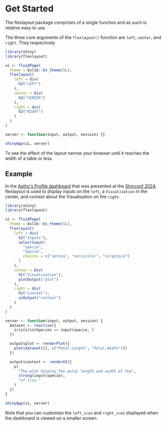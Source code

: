 # Get Started

The flexlayout package comprises of a single function and as
such is relative easy to use.

The three core arguments of the `flexlayout()` function are
`left`, `center`, and `right`. They respectively 

```r
library(shiny)
library(flexlayout)

ui <- fluidPage(
  theme = bslib::bs_theme(5L),
  flexlayout(
    left = div(
      h2("LEFT")
    ),
    center = div(
      h2("CENTER")
    ),
    right = div(
      h2("RIGHT")
    )
  )
)

server <- function(input, output, session) {}

shinyApp(ui, server)
```

To see the effect of the layout narrow your browser until it reaches
the width of a table or less.

## Example

In the [Astho's Profile dashboard](https://www.astho.org/) that
was presented at the [Shinconf 2024](https://www.shinyconf.com/shinyconf-2024-agenda#sz-tab-45401),
flexlayout is used to display inputs on the `left`,
a `Visualisation` in the center,
and context about the Visualisation on the `right`.

```r
library(shiny)
library(flexlayout)

ui <- fluidPage(
  theme = bslib::bs_theme(5L),
  flexlayout(
    left = div(
      h2("Inputs"),
      selectInput(
        "specie",
        "Specie",
        choices = c("setosa", "versicolor", "virginica")
      )
    ),
    center = div(
      h2("Visualisation"),
      plotOutput("plot")
    ),
    right = div(
      h2("Context"),
      uiOutput("context")
    )
  )
)

server <- function(input, output, session) {
  dataset <- reactive({
    iris[iris$Species == input$specie, ]
  }) 

  output$plot <- renderPlot({
    plot(dataset()[, c("Petal.Length", "Petal.Width")])
  })

  output$context <- renderUI({
    p(
      "The plot display the petal length and width of the",
      strong(input$specie),
      "of iris."
    )
  })
}

shinyApp(ui, server)
```

Note that you can customise the `left_icon` and `right_icon`
displayed when the dashboard is viewed on a smaller screen.
